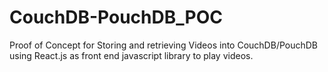 # CouchDB-PouchDB_POC
Proof of Concept for Storing and retrieving Videos into CouchDB/PouchDB using React.js as front end javascript library to play videos.

